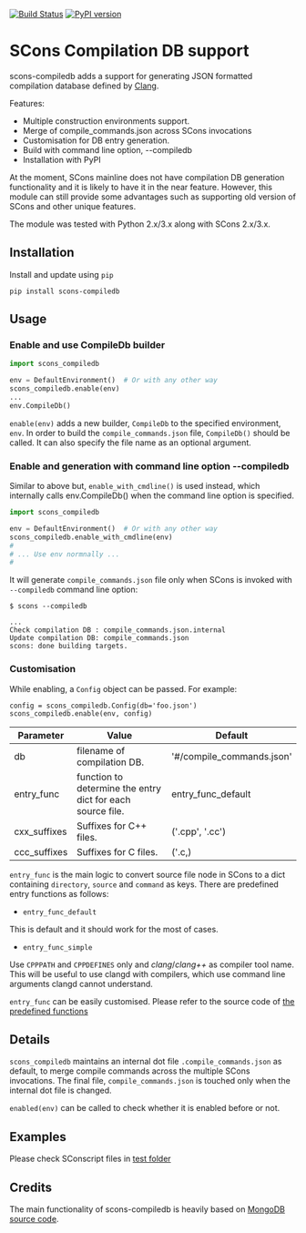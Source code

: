 [![Build Status](https://travis-ci.org/pinetr2e/scons-compiledb.svg?branch=master)](https://travis-ci.org/pinetr2e/scons-compiledb)
[![PyPI version](https://badge.fury.io/py/scons-compiledb.svg)](https://badge.fury.io/py/scons-compiledb)
# SCons Compilation DB support

scons-compiledb adds a support for generating JSON formatted compilation
database defined by
[Clang](https://clang.llvm.org/docs/JSONCompilationDatabase.html).

Features:

- Multiple construction environments support.
- Merge of compile_commands.json across SCons invocations
- Customisation for DB entry generation.
- Build with command line option, --compiledb
- Installation with PyPI


At the moment, SCons mainline does not have compilation DB generation
functionality and it is likely to have it in the near feature. However, this
module can still provide some advantages such as supporting old version of SCons
and other unique features.

The module was tested with Python 2.x/3.x along with SCons 2.x/3.x.


## Installation

Install and update using `pip`
```
pip install scons-compiledb
```

## Usage

### Enable and use CompileDb builder

```python
import scons_compiledb

env = DefaultEnvironment()  # Or with any other way
scons_compiledb.enable(env)
...
env.CompileDb()
```

`enable(env)` adds a new builder, `CompileDb` to the specified environment,
`env`. In order to build the `compile_commands.json` file, `CompileDb()` should
be called. It can also specify the file name as an optional argument.


### Enable and generation with command line option --compiledb

Similar to above but, `enable_with_cmdline()` is used instead, which internally
calls env.CompileDb() when the command line option is specified.

```python
import scons_compiledb

env = DefaultEnvironment()  # Or with any other way
scons_compiledb.enable_with_cmdline(env)
#
# ... Use env normnally ...
#
```

It will generate `compile_commands.json` file only when SCons is invoked with
`--compiledb` command line option:

```
$ scons --compiledb

...
Check compilation DB : compile_commands.json.internal
Update compilation DB: compile_commands.json
scons: done building targets.
```

### Customisation
While enabling, a `Config` object can be passed. For example:
```
config = scons_compiledb.Config(db='foo.json')
scons_compiledb.enable(env, config)

```

| Parameter    | Value                                                      | Default                   |
|--------------|------------------------------------------------------------|---------------------------|
| db           | filename of compilation DB.                                | '#/compile_commands.json' |
| entry_func   | function to determine the entry dict for each source file. | entry_func_default        |
| cxx_suffixes | Suffixes for C++ files.                                    | ('.cpp', '.cc')           |
| ccc_suffixes | Suffixes for C files.                                      | ('.c,)                    |

 `entry_func` is the main logic to convert source file node in SCons to a dict
 containing `directory`, `source` and `command` as keys. There are predefined
 entry functions as follows:

- `entry_func_default`

This is default and it should work for the most of cases.

- `entry_func_simple`

Use `CPPPATH` and `CPPDEFINES` only and *clang*/*clang++* as compiler tool name.
This will be useful to use clangd with compilers, which use command line
arguments clangd cannot understand.

`entry_func` can be easily customised. Please refer to the source code of [the
predefined functions](./scons_compiledb/entry_func.py)

## Details

`scons_compiledb` maintains an internal dot file `.compile_commands.json` as
default, to merge compile commands across the multiple SCons invocations. The
final file, `compile_commands.json` is touched only when the internal dot file
is changed.

`enabled(env)` can be called to check whether it is enabled before or not.


## Examples

Please check SConscript files in [test folder](./tests)


## Credits

The main functionality of scons-compiledb is heavily based on [MongoDB source
code](https://github.com/mongodb/mongo/blob/master/site_scons/site_tools/compilation_db.py).
